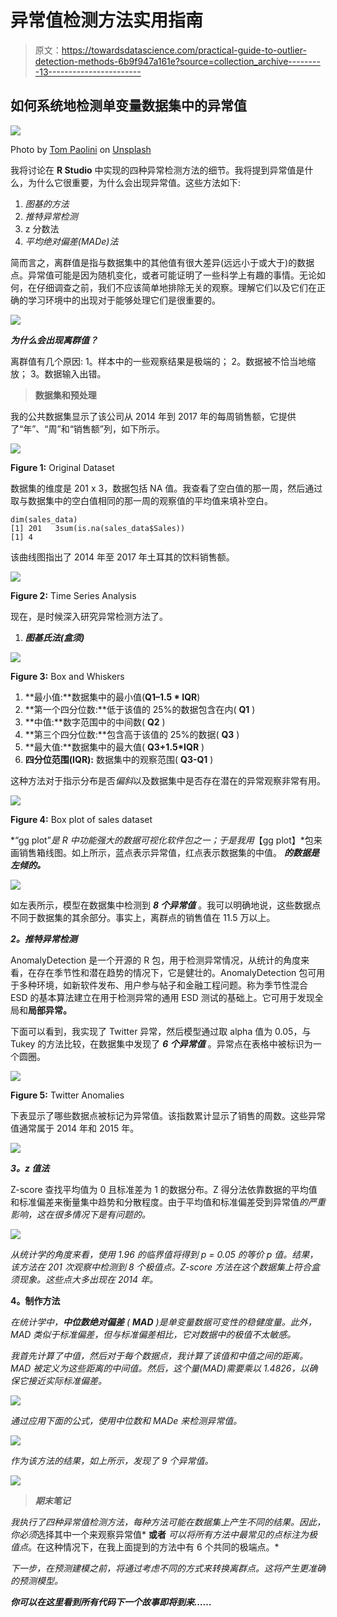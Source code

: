 # 异常值检测方法实用指南

> 原文：<https://towardsdatascience.com/practical-guide-to-outlier-detection-methods-6b9f947a161e?source=collection_archive---------13----------------------->

## 如何系统地检测单变量数据集中的异常值

![](img/81bcbbcec1d4e342e0f44538f1d5b97c.png)

Photo by [Tom Paolini](https://unsplash.com/@tomrico?utm_source=medium&utm_medium=referral) on [Unsplash](https://unsplash.com?utm_source=medium&utm_medium=referral)

我将讨论在 **R Studio** 中实现的四种异常检测方法的细节。我将提到异常值是什么，为什么它很重要，为什么会出现异常值。这些方法如下:

1.  *图基的方法*
2.  *推特异常检测*
3.  z 分数法
4.  *平均绝对偏差(MADe)法*

简而言之，离群值是指与数据集中的其他值有很大差异(远远小于或大于)的数据点。异常值可能是因为随机变化，或者可能证明了一些科学上有趣的事情。无论如何，在仔细调查之前，我们不应该简单地排除无关的观察。理解它们以及它们在正确的学习环境中的出现对于能够处理它们是很重要的。

![](img/2b20c1b985c35c921252549d968ab0ca.png)

***为什么会出现离群值？***

离群值有几个原因:
1。样本中的一些观察结果是极端的；
2。数据被不恰当地缩放；
3。数据输入出错。

> **数据集和预处理**

我的公共数据集显示了该公司从 2014 年到 2017 年的每周销售额，它提供了“年”、“周”和“销售额”列，如下所示。

![](img/70822be726b64e1e66e06c3031d84a39.png)

**Figure 1:** Original Dataset

数据集的维度是 201 x 3，数据包括 NA 值。我查看了空白值的那一周，然后通过取与数据集中的空白值相同的那一周的观察值的平均值来填补空白。

```
dim(sales_data)
[1] 201   3sum(is.na(sales_data$Sales))
[1] 4
```

该曲线图指出了 2014 年至 2017 年土耳其的饮料销售额。

![](img/317580df982efed04677904f00fe851d.png)

**Figure 2:** Time Series Analysis

现在，是时候深入研究异常检测方法了。

1.  ***图基氏法(盒须)***

![](img/bd76ac22c145c32e69c4cc3c72bdef85.png)

**Figure 3:** Box and Whiskers

1.  **最小值:**数据集中的最小值(**Q1–1.5 * IQR**)
2.  **第一个四分位数:**低于该值的 25%的数据包含在内( **Q1** )
3.  **中值:**数字范围中的中间数( **Q2** )
4.  **第三个四分位数:**包含高于该值的 25%的数据( **Q3** )
5.  **最大值:**数据集中的最大值( **Q3+1.5*IQR** )
6.  **四分位范围(IQR):** 数据集中的观察范围( **Q3-Q1** )

这种方法对于指示分布是否*偏斜*以及数据集中是否存在潜在的异常观察非常有用。

![](img/03bc6517c8382907ebbcf0f207cd6913.png)

**Figure 4:** Box plot of sales dataset

*“gg plot”*是 R 中功能强大的数据可视化软件包之一；于是我用*【gg plot】*包来画销售箱线图。如上所示，蓝点表示异常值，红点表示数据集的中值。 ***的数据是左倾的。***

![](img/9d17d17c680bc563331d3137b0e2d218.png)

如左表所示，模型在数据集中检测到 ***8 个异常值*** 。我可以明确地说，这些数据点不同于数据集的其余部分。事实上，离群点的销售值在 11.5 万以上。

***2。推特异常检测***

AnomalyDetection 是一个开源的 R 包，用于检测异常情况，从统计的角度来看，在存在季节性和潜在趋势的情况下，它是健壮的。AnomalyDetection 包可用于多种环境，如新软件发布、用户参与帖子和金融工程问题。称为季节性混合 ESD 的基本算法建立在用于检测异常的通用 ESD 测试的基础上。它可用于发现全局和**局部异常。**

下面可以看到，我实现了 Twitter 异常，然后模型通过取 alpha 值为 0.05，与 Tukey 的方法比较，在数据集中发现了 ***6 个异常值*** 。异常点在表格中被标识为一个圆圈。

![](img/ccfe9b76573e548803cf0ec8361a85a2.png)

**Figure 5:** Twitter Anomalies

下表显示了哪些数据点被标记为异常值。该指数累计显示了销售的周数。这些异常值通常属于 2014 年和 2015 年。

![](img/14501a15350238bffc85352929f680dc.png)

***3。z 值法***

Z-score 查找平均值为 0 且标准差为 1 的数据分布。Z 得分法依靠数据的平均值和标准偏差来衡量集中趋势和分散程度。由于平均值和标准偏差受到异常值*的严重影响，这在很多情况下是有问题的。*

*![](img/443baf404849e3b9c2ee43ccc06058a4.png)*

*从统计学的角度来看，使用 1.96 的临界值将得到 p = 0.05 的等价 p 值。结果，该方法在 201 次观察中检测到 8 个极值点。Z-score 方法在这个数据集上符合盒须现象。这些点大多出现在 2014 年。*

****4。制作方法****

*在统计学中，**中位数绝对偏差** ( **MAD** )是单变量数据可变性的稳健度量。此外，MAD 类似于标准偏差，但与标准偏差相比，它对数据中的极值不太敏感。*

*我首先计算了中值，然后对于每个数据点，我计算了该值和中值之间的距离。MAD 被定义为这些距离的中间值。然后，这个量(MAD)需要乘以 1.4826，以确保它接近实际标准偏差。*

*![](img/a772b69f3a9107d1b5acc3d6653c2fa9.png)*

*通过应用下面的公式，使用中位数和 MADe 来检测异常值。*

*![](img/5b96626efa69e6e9922f3d3cb30fce96.png)*

*作为该方法的结果，如上所示，发现了 9 个异常值。*

*![](img/4495e3ebd3cfe0c2acc5f7867f29d2d3.png)*

> ***期末笔记***

*我执行了四种异常值检测方法，每种方法可能在数据集上产生不同的结果。因此，你必须*选择其中一个来观察异常值* **或者** *可以将所有方法中最常见的点标注为极值点*。在这种情况下，在我上面提到的方法中有 6 个共同的极端点。*

*下一步，在预测建模之前，将通过考虑不同的方式来转换离群点。这将产生更准确的预测模型。*

****你可以在这里看到所有代码***[](https://github.com/abdullahsaka/OutlierDetection)****下一个故事即将到来……*****